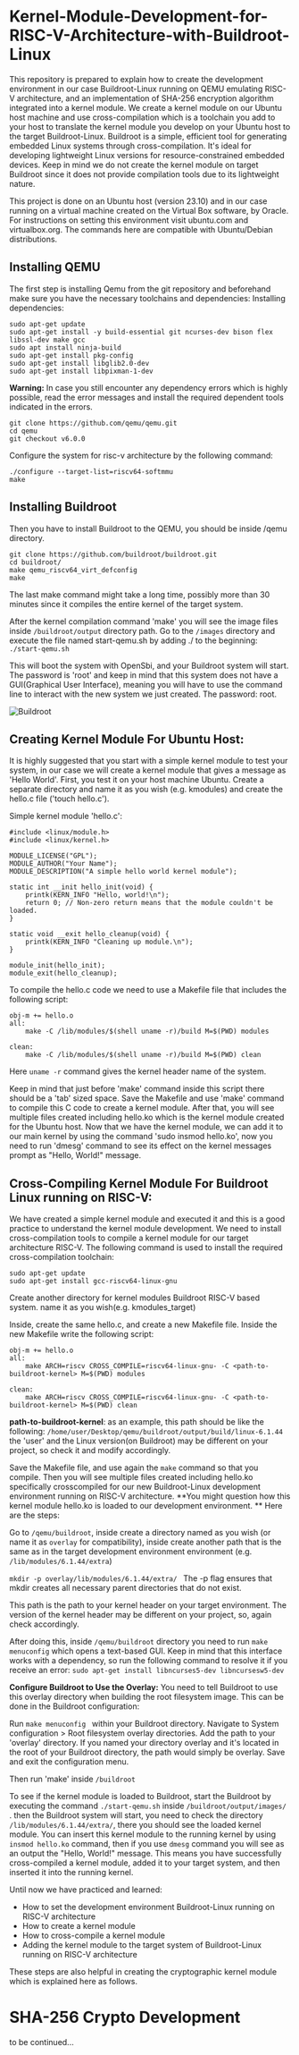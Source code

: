 # Kernel-Module-Development-for-RISC-V-Architecture-with-Buildroot-Linux
This repository is prepared to explain how to create the development environment in our case Buildroot-Linux running on QEMU emulating RISC-V architecture, and an implementation of SHA-256 encryption algorithm integrated into a kernel module. We create a kernel module on our Ubuntu host machine and use cross-compilation which is a toolchain you add to your host to translate the kernel module you develop on your Ubuntu host to the target Buildroot-Linux. Buildroot is a simple, efficient tool for generating embedded Linux systems through cross-compilation. It's ideal for developing lightweight Linux versions for resource-constrained embedded devices. Keep in mind we do not create the kernel module on target Buildroot since it does not provide compilation tools due to its lightweight nature.

This project is done on an Ubuntu host (version 23.10) and in our case running on a virtual machine created on the Virtual Box software, by Oracle. For instructions on setting this environment visit ubuntu.com and virtualbox.org. The commands here are compatible with Ubuntu/Debian distributions.

## Installing QEMU
The first step is installing Qemu from the git repository and beforehand make sure you have the necessary toolchains and dependencies:
Installing dependencies:
```
sudo apt-get update
sudo apt-get install -y build-essential git ncurses-dev bison flex libssl-dev make gcc
sudo apt install ninja-build
sudo apt-get install pkg-config
sudo apt-get install libglib2.0-dev
sudo apt-get install libpixman-1-dev
```
**Warning:** In case you still encounter any dependency errors which is highly possible, read the error messages and install the required dependent tools indicated in the errors.
```
git clone https://github.com/qemu/qemu.git
cd qemu
git checkout v6.0.0
```
Configure the system for risc-v architecture by the following command:
```
./configure --target-list=riscv64-softmmu
make
```
## Installing Buildroot
Then you have to install Buildroot to the QEMU, you should be inside /qemu directory. 
```
git clone https://github.com/buildroot/buildroot.git
cd buildroot/
make qemu_riscv64_virt_defconfig
make
```

The last make command might take a long time, possibly more than 30 minutes since it compiles the entire kernel of the target system.

After the kernel compilation command 'make' you will see the image files inside `/buildroot/output` directory path. Go to the `/images` directory and execute the file named start-qemu.sh by adding ./ to the beginning: `./start-qemu.sh`

This will boot the system with OpenSbi, and your Buildroot system will start. The password is 'root' and keep in mind that this system does not have a GUI(Graphical User Interface), meaning you will have to use the command line to interact with the new system we just created. The password: root.

![Buildroot](https://github.com/firatkagitci/Kernel-Module-Development-for-RISC-V-Architecture-with-Buildroot-Linux-/assets/72497084/67197553-e3dd-48fe-b204-7615cf447baa)


## Creating Kernel Module For Ubuntu Host:
It is highly suggested that you start with a simple kernel module to test your system, in our case we will create a kernel module that gives a message as 'Hello World'. First, you test it on your host machine Ubuntu. Create a separate directory and name it as you wish (e.g. kmodules) and create the hello.c file ('touch hello.c').

Simple kernel module 'hello.c':
```
#include <linux/module.h>
#include <linux/kernel.h>

MODULE_LICENSE("GPL");
MODULE_AUTHOR("Your Name");
MODULE_DESCRIPTION("A simple hello world kernel module");

static int __init hello_init(void) {
    printk(KERN_INFO "Hello, world!\n");
    return 0; // Non-zero return means that the module couldn't be loaded.
}

static void __exit hello_cleanup(void) {
    printk(KERN_INFO "Cleaning up module.\n");
}

module_init(hello_init);
module_exit(hello_cleanup);
```
To compile the hello.c code we need to use a Makefile file that includes the following script: 

```
obj-m += hello.o
all:
	make -C /lib/modules/$(shell uname -r)/build M=$(PWD) modules

clean:
	make -C /lib/modules/$(shell uname -r)/build M=$(PWD) clean
```
Here `uname -r` command gives the kernel header name of the system.

Keep in mind that just before 'make' command inside this script there should be a 'tab' sized space. Save the Makefile and use 'make' command to compile this C code to create a kernel module. After that, you will see multiple files created including hello.ko which is the kernel module created for the Ubuntu host. Now that we have the kernel module, we can add it to our main kernel by using the command 'sudo insmod hello.ko', now you need to run 'dmesg' command to see its effect on the kernel messages prompt as "Hello, World!" message. 

 ## Cross-Compiling Kernel Module For Buildroot Linux running on RISC-V:

We have created a simple kernel module and executed it and this is a good practice to understand the kernel module development. We need to install cross-compilation tools to compile a kernel module for our target architecture RISC-V. The following command is used to install the required cross-compilation toolchain: 
 ```
sudo apt-get update
sudo apt-get install gcc-riscv64-linux-gnu
```
 Create another directory for kernel modules Buildroot RISC-V based system. name it as you wish(e.g. kmodules_target)

 Inside, create the same hello.c, and create a new Makefile file. Inside the new Makefile write the following script:

```
obj-m += hello.o
all:
	make ARCH=riscv CROSS_COMPILE=riscv64-linux-gnu- -C <path-to-buildroot-kernel> M=$(PWD) modules

clean:
	make ARCH=riscv CROSS_COMPILE=riscv64-linux-gnu- -C <path-to-buildroot-kernel> M=$(PWD) clean

 ```

**path-to-buildroot-kernel**: as an example, this path should be like the following: `/home/user/Desktop/qemu/buildroot/output/build/linux-6.1.44`  the 'user' and the Linux version(on Buildroot) may be different on your project, so check it and modify accordingly.

Save the Makefile file, and use again the `make` command so that you compile. Then you will see multiple files created including hello.ko specifically crosscompiled for our new Buildroot-Linux development environment running on RISC-V architecture. **You might question how this kernel module hello.ko is loaded to our development environment. ** Here are the steps:

Go to `/qemu/buildroot`, inside create a directory named as you wish (or name it as `overlay` for compatibility), inside create another path that is the same as in the target development environment environment (e.g.  `/lib/modules/6.1.44/extra`)

`mkdir -p overlay/lib/modules/6.1.44/extra/ ` The -p flag ensures that mkdir creates all necessary parent directories that do not exist.

This path is the path to your kernel header on your target environment. The version of the kernel header may be different on your project, so, again check accordingly. 

After doing this, inside `/qemu/buildroot` directory you need to run `make menuconfig` which opens a text-based GUI. Keep in mind that this interface works with a dependency, so run the following command to resolve it if you receive an error: `sudo apt-get install libncurses5-dev libncursesw5-dev`


**Configure Buildroot to Use the Overlay:** You need to tell Buildroot to use this overlay directory when building the root filesystem image. This can be done in the Buildroot configuration:

Run `make menuconfig ` within your Buildroot directory.
Navigate to System configuration > Root filesystem overlay directories.
Add the path to your 'overlay' directory. If you named your directory overlay and it's located in the root of your Buildroot directory, the path would simply be overlay.
Save and exit the configuration menu.

Then run 'make' inside `/buildroot` 

To see if the kernel module is loaded to Buildroot, start the Buildroot by executing the command `./start-qemu.sh` inside `/buildroot/output/images/ `. then the Buildroot system will start, you need to check the directory `/lib/modules/6.1.44/extra/`, there you should see the loaded kernel module. You can insert this kernel module to the running kernel by using `insmod hello.ko` command, then if you use `dmesg` command you will see as an output the "Hello, World!" message. This means you have successfully cross-compiled a kernel module, added it to your target system, and then inserted it into the running kernel. 


Until now we have practiced and learned:
- How to set the development environment Buildroot-Linux running on RISC-V architecture
- How to create a kernel module
- How to cross-compile a kernel module
- Adding the kernel module to the target system of Buildroot-Linux running on RISC-V architecture

These steps are also helpful in creating the cryptographic kernel module which is explained here as follows.

# SHA-256 Crypto Development
to be continued...
